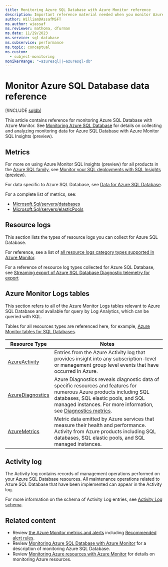 ```yaml
---
title: Monitoring Azure SQL Database with Azure Monitor reference
description: Important reference material needed when you monitor Azure SQL Database with Azure Monitor
author: WilliamDAssafMSFT
ms.author: wiassaf
ms.reviewer: mathoma, dfurman
ms.date: 11/29/2023
ms.service: sql-database
ms.subservice: performance
ms.topic: conceptual
ms.custom:
  - subject-monitoring
monikerRange: "=azuresql||=azuresql-db"
---
```


# Monitor Azure SQL Database data reference
[!INCLUDE [sqldb](../includes/appliesto-sqldb.md)]

This article contains reference for monitoring Azure SQL Database with Azure Monitor. See [Monitoring Azure SQL Database](../database/monitoring-sql-database-azure-monitor.md) for details on collecting and analyzing monitoring data for Azure SQL Database with Azure Monitor SQL Insights (preview).

## Metrics

For more on using Azure Monitor SQL Insights (preview) for all products in the [Azure SQL family](../index.yml), see [Monitor your SQL deployments with SQL Insights (preview)](/azure/azure-monitor/insights/sql-insights-overview).

For data specific to Azure SQL Database, see [Data for Azure SQL Database](/azure/azure-monitor/insights/sql-insights-overview#data-for-azure-sql-database).

For a complete list of metrics, see: 
- [Microsoft.Sql/servers/databases](/azure/azure-monitor/essentials/metrics-supported#microsoftsqlserversdatabases)
- [Microsoft.Sql/servers/elasticPools](/azure/azure-monitor/essentials/metrics-supported#microsoftsqlserverselasticpools)

## Resource logs

This section lists the types of resource logs you can collect for Azure SQL Database. 

For reference, see a list of [all resource logs category types supported in Azure Monitor](/azure/azure-monitor/essentials/resource-logs-schema).

For a reference of resource log types collected for Azure SQL Database, see [Streaming export of Azure SQL Database Diagnostic telemetry for export](../database/metrics-diagnostic-telemetry-logging-streaming-export-configure.md#diagnostic-telemetry-for-export)

## Azure Monitor Logs tables

This section refers to all of the Azure Monitor Logs tables relevant to Azure SQL Database and available for query by Log Analytics, which can be queried with KQL.

Tables for all resources types are referenced here, for example, [Azure Monitor tables for SQL Databases](/azure/azure-monitor/reference/tables/tables-resourcetype#sql-databases).

|Resource Type | Notes |
|-------|-----|
| [AzureActivity](/azure/azure-monitor/reference/tables/azureactivity) | Entries from the Azure Activity log that provides insight into any subscription-level or management group level events that have occurred in Azure. |
| [AzureDiagnostics](/azure/azure-monitor/reference/tables/azurediagnostics) | Azure Diagnostics reveals diagnostic data of specific resources and features for numerous Azure products including SQL databases, SQL elastic pools, and SQL managed instances. For more information, see [Diagnostics metrics](../database/metrics-diagnostic-telemetry-logging-streaming-export-configure.md?tabs=azure-portal#basic-metrics).|
| [AzureMetrics](/azure/azure-monitor/reference/tables/azuremetrics) | Metric data emitted by Azure services that measure their health and performance. Activity from Azure products including SQL databases, SQL elastic pools, and SQL managed instances.|

## Activity log

The Activity log contains records of management operations performed on your Azure SQL Database resources. All maintenance operations related to Azure SQL Database that have been implemented can appear in the Activity log.

For more information on the schema of Activity Log entries, see [Activity Log schema](/azure/azure-monitor/essentials/activity-log-schema). 

## Related content

- Review [the Azure Monitor metrics and alerts](monitoring-metrics-alerts.md) including [Recommended alert rules](monitoring-metrics-alerts.md#recommended-alert-rules).
- Review [Monitoring Azure SQL Database with Azure Monitor](../database/monitoring-sql-database-azure-monitor.md) for a description of monitoring Azure SQL Database.
- Review [Monitoring Azure resources with Azure Monitor](/azure/azure-monitor/essentials/monitor-azure-resource) for details on monitoring Azure resources.

